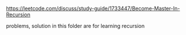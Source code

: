 https://leetcode.com/discuss/study-guide/1733447/Become-Master-In-Recursion

problems, solution in this folder are for learning recursion
